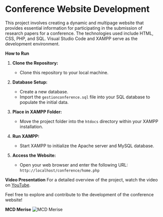 # Conference Website Development

This project involves creating a dynamic and multipage website that provides essential information for participating in the submission of research papers for a conference. The technologies used include HTML, CSS, PHP, and SQL. Visual Studio Code and XAMPP serve as the development environment.

**How to Run**
1. **Clone the Repository:**
   - Clone this repository to your local machine.
   
2. **Database Setup:**
   - Create a new database.
   - Import the `gestionconference.sql` file into your SQL database to populate the initial data.
   
3. **Place in XAMPP Folder:**
   - Move the project folder into the `htdocs` directory within your XAMPP installation.
   
4. **Run XAMPP:**
   - Start XAMPP to initialize the Apache server and MySQL database.
   
5. **Access the Website:**
   - Open your web browser and enter the following URL: `http://localhost/conference/home.php`

**Video Presentation**
For a detailed overview of the project, watch the video on [YouTube](https://youtu.be/IXpwRLB2yrU?si=TJ6eIIcUPp2p0ZHb).

Feel free to explore and contribute to the development of the conference website!

**MCD Merise**
![MCD Merise](https://github.com/Lemiar/Gestion_des_conf-rence_PHP/assets/112787562/b4d1e720-e5d8-4920-8705-bc09641223ab)

